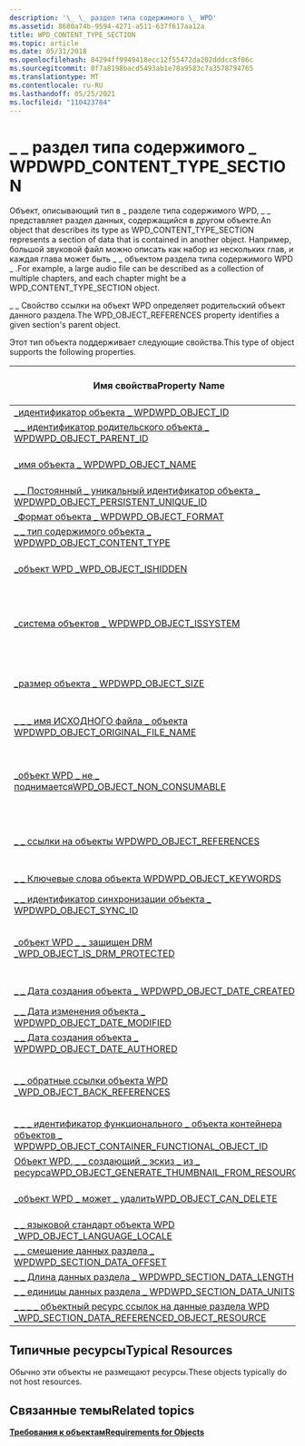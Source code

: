 ```yaml
---
description: '\_ \_ раздел типа содержимого \_ WPD'
ms.assetid: 8680a74b-9594-4271-a511-637f617aa12a
title: WPD_CONTENT_TYPE_SECTION
ms.topic: article
ms.date: 05/31/2018
ms.openlocfilehash: 84294ff9949418ecc12f55472da202dddcc8f06c
ms.sourcegitcommit: 0f7a8198bacd5493ab1e78a9583c7a3578794765
ms.translationtype: MT
ms.contentlocale: ru-RU
ms.lasthandoff: 05/25/2021
ms.locfileid: "110423784"
---
```

# <a name="wpd_content_type_section"></a><span data-ttu-id="9f139-103">\_ \_ раздел типа содержимого \_ WPD</span><span class="sxs-lookup"><span data-stu-id="9f139-103">WPD\_CONTENT\_TYPE\_SECTION</span></span>

<span data-ttu-id="9f139-104">Объект, описывающий тип в \_ разделе типа содержимого WPD, \_ \_ представляет раздел данных, содержащийся в другом объекте.</span><span class="sxs-lookup"><span data-stu-id="9f139-104">An object that describes its type as WPD\_CONTENT\_TYPE\_SECTION represents a section of data that is contained in another object.</span></span> <span data-ttu-id="9f139-105">Например, большой звуковой файл можно описать как набор из нескольких глав, и каждая глава может быть \_ \_ объектом раздела типа содержимого WPD \_ .</span><span class="sxs-lookup"><span data-stu-id="9f139-105">For example, a large audio file can be described as a collection of multiple chapters, and each chapter might be a WPD\_CONTENT\_TYPE\_SECTION object.</span></span>

<span data-ttu-id="9f139-106">\_ \_ Свойство ссылки на объект WPD определяет родительский объект данного раздела.</span><span class="sxs-lookup"><span data-stu-id="9f139-106">The WPD\_OBJECT\_REFERENCES property identifies a given section's parent object.</span></span>

<span data-ttu-id="9f139-107">Этот тип объекта поддерживает следующие свойства.</span><span class="sxs-lookup"><span data-stu-id="9f139-107">This type of object supports the following properties.</span></span>



| <span data-ttu-id="9f139-108">Имя свойства</span><span class="sxs-lookup"><span data-stu-id="9f139-108">Property Name</span></span>       | <span data-ttu-id="9f139-109">Обязательный или необязательный</span><span class="sxs-lookup"><span data-stu-id="9f139-109">Required or Optional</span></span>             |
|----------------------------------------------------------------------------------------------------------------------------------|-----------------------------------------------------------------------|
| [<span data-ttu-id="9f139-110">\_идентификатор объекта \_ WPD</span><span class="sxs-lookup"><span data-stu-id="9f139-110">WPD\_OBJECT\_ID</span></span>](object-properties.md)                                                                           | <span data-ttu-id="9f139-111">Обязательный.</span><span class="sxs-lookup"><span data-stu-id="9f139-111">Required.</span></span>                                                             |
| [<span data-ttu-id="9f139-112">\_ \_ идентификатор родительского объекта \_ WPD</span><span class="sxs-lookup"><span data-stu-id="9f139-112">WPD\_OBJECT\_PARENT\_ID</span></span>](object-properties.md)                                                            | <span data-ttu-id="9f139-113">Обязательный.</span><span class="sxs-lookup"><span data-stu-id="9f139-113">Required.</span></span>                                                             |
| [<span data-ttu-id="9f139-114">\_имя объекта \_ WPD</span><span class="sxs-lookup"><span data-stu-id="9f139-114">WPD\_OBJECT\_NAME</span></span>](object-properties.md)                                                                       | <span data-ttu-id="9f139-115">Требуется, если объект представляет файл.</span><span class="sxs-lookup"><span data-stu-id="9f139-115">Required if the object represents a file.</span></span>                             |
| [<span data-ttu-id="9f139-116">\_ \_ Постоянный \_ уникальный идентификатор объекта \_ WPD</span><span class="sxs-lookup"><span data-stu-id="9f139-116">WPD\_OBJECT\_PERSISTENT\_UNIQUE\_ID</span></span>](object-properties.md)                                     | <span data-ttu-id="9f139-117">Обязательный.</span><span class="sxs-lookup"><span data-stu-id="9f139-117">Required.</span></span>                                                             |
| [<span data-ttu-id="9f139-118">\_Формат объекта \_ WPD</span><span class="sxs-lookup"><span data-stu-id="9f139-118">WPD\_OBJECT\_FORMAT</span></span>](object-properties.md)                                                                   | <span data-ttu-id="9f139-119">Обязательный.</span><span class="sxs-lookup"><span data-stu-id="9f139-119">Required.</span></span>                                                             |
| [<span data-ttu-id="9f139-120">\_ \_ тип содержимого объекта \_ WPD</span><span class="sxs-lookup"><span data-stu-id="9f139-120">WPD\_OBJECT\_CONTENT\_TYPE</span></span>](object-properties.md)                                                      | <span data-ttu-id="9f139-121">Обязательный.</span><span class="sxs-lookup"><span data-stu-id="9f139-121">Required.</span></span>                                                             |
| [<span data-ttu-id="9f139-122">\_объект WPD \_</span><span class="sxs-lookup"><span data-stu-id="9f139-122">WPD\_OBJECT\_ISHIDDEN</span></span>](object-properties.md)                                                               | <span data-ttu-id="9f139-123">Требуется, если объект скрыт.</span><span class="sxs-lookup"><span data-stu-id="9f139-123">Required if the object is hidden.</span></span>                                     |
| [<span data-ttu-id="9f139-124">\_система объектов \_ WPD</span><span class="sxs-lookup"><span data-stu-id="9f139-124">WPD\_OBJECT\_ISSYSTEM</span></span>](object-properties.md)                                                               | <span data-ttu-id="9f139-125">Требуется, если объект является системным объектом (представляет системный файл).</span><span class="sxs-lookup"><span data-stu-id="9f139-125">Required if the object is a system object (represents a system file).</span></span> |
| [<span data-ttu-id="9f139-126">\_размер объекта \_ WPD</span><span class="sxs-lookup"><span data-stu-id="9f139-126">WPD\_OBJECT\_SIZE</span></span>](object-properties.md)                                                                       | <span data-ttu-id="9f139-127">Требуется, если у объекта есть по крайней мере один ресурс.</span><span class="sxs-lookup"><span data-stu-id="9f139-127">Required if the object has at least one resource.</span></span>                     |
| [<span data-ttu-id="9f139-128">\_ \_ \_ имя ИСХОДНОГО файла \_ объекта WPD</span><span class="sxs-lookup"><span data-stu-id="9f139-128">WPD\_OBJECT\_ORIGINAL\_FILE\_NAME</span></span>](object-properties.md)                                         | <span data-ttu-id="9f139-129">Требуется, если объект представляет файл.</span><span class="sxs-lookup"><span data-stu-id="9f139-129">Required if the object represents a file.</span></span>                             |
| [<span data-ttu-id="9f139-130">\_объект WPD \_ не \_ поднимается</span><span class="sxs-lookup"><span data-stu-id="9f139-130">WPD\_OBJECT\_NON\_CONSUMABLE</span></span>](object-properties.md)                                                  | <span data-ttu-id="9f139-131">Рекомендуется, если объект не предназначен для использования устройством.</span><span class="sxs-lookup"><span data-stu-id="9f139-131">Recommended if the object is not meant for consumption by the device.</span></span> |
| [<span data-ttu-id="9f139-132">\_ \_ ссылки на объекты WPD</span><span class="sxs-lookup"><span data-stu-id="9f139-132">WPD\_OBJECT\_REFERENCES</span></span>](object-properties.md)                                                           | <span data-ttu-id="9f139-133">Требуется, если объект содержит ссылки на другие объекты.</span><span class="sxs-lookup"><span data-stu-id="9f139-133">Required if the object has references to other objects.</span></span>               |
| [<span data-ttu-id="9f139-134">\_ \_ Ключевые слова объекта WPD</span><span class="sxs-lookup"><span data-stu-id="9f139-134">WPD\_OBJECT\_KEYWORDS</span></span>](object-properties.md)                                                               | <span data-ttu-id="9f139-135">Необязательный элемент.</span><span class="sxs-lookup"><span data-stu-id="9f139-135">Optional.</span></span>                                                             |
| [<span data-ttu-id="9f139-136">\_ \_ идентификатор синхронизации объекта \_ WPD</span><span class="sxs-lookup"><span data-stu-id="9f139-136">WPD\_OBJECT\_SYNC\_ID</span></span>](object-properties.md)                                                                | <span data-ttu-id="9f139-137">Необязательный элемент.</span><span class="sxs-lookup"><span data-stu-id="9f139-137">Optional.</span></span>                                                             |
| [<span data-ttu-id="9f139-138">\_объект WPD \_ \_ защищен DRM \_</span><span class="sxs-lookup"><span data-stu-id="9f139-138">WPD\_OBJECT\_IS\_DRM\_PROTECTED</span></span>](object-properties.md)                                             | <span data-ttu-id="9f139-139">Требуется, если объект защищен с помощью технологии DRM.</span><span class="sxs-lookup"><span data-stu-id="9f139-139">Required if the object is protected by DRM technology.</span></span>                |
| [<span data-ttu-id="9f139-140">\_ \_ Дата создания объекта \_ WPD</span><span class="sxs-lookup"><span data-stu-id="9f139-140">WPD\_OBJECT\_DATE\_CREATED</span></span>](object-properties.md)                                                      | <span data-ttu-id="9f139-141">Необязательный элемент.</span><span class="sxs-lookup"><span data-stu-id="9f139-141">Optional.</span></span>                                                             |
| [<span data-ttu-id="9f139-142">\_ \_ Дата изменения объекта \_ WPD</span><span class="sxs-lookup"><span data-stu-id="9f139-142">WPD\_OBJECT\_DATE\_MODIFIED</span></span>](object-properties.md)                                                    | <span data-ttu-id="9f139-143">(рекомендуется).</span><span class="sxs-lookup"><span data-stu-id="9f139-143">Recommended.</span></span>                                                          |
| [<span data-ttu-id="9f139-144">\_ \_ Дата создания объекта \_ WPD</span><span class="sxs-lookup"><span data-stu-id="9f139-144">WPD\_OBJECT\_DATE\_AUTHORED</span></span>](object-properties.md)                                                    | <span data-ttu-id="9f139-145">Необязательный элемент.</span><span class="sxs-lookup"><span data-stu-id="9f139-145">Optional.</span></span>                                                             |
| [<span data-ttu-id="9f139-146">\_ \_ обратные ссылки объекта WPD \_</span><span class="sxs-lookup"><span data-stu-id="9f139-146">WPD\_OBJECT\_BACK\_REFERENCES</span></span>](object-properties.md)                                                | <span data-ttu-id="9f139-147">Рекомендуется, если объект содержит ссылки на другие объекты.</span><span class="sxs-lookup"><span data-stu-id="9f139-147">Recommended if the object has references to other objects.</span></span>            |
| [<span data-ttu-id="9f139-148">\_ \_ \_ идентификатор функционального \_ объекта контейнера объектов \_ WPD</span><span class="sxs-lookup"><span data-stu-id="9f139-148">WPD\_OBJECT\_CONTAINER\_FUNCTIONAL\_OBJECT\_ID</span></span>](object-properties.md)                | <span data-ttu-id="9f139-149">Необязательный элемент.</span><span class="sxs-lookup"><span data-stu-id="9f139-149">Optional.</span></span>                                                             |
| [<span data-ttu-id="9f139-150">Объект WPD, \_ \_ создающий \_ эскиз \_ из \_ ресурса</span><span class="sxs-lookup"><span data-stu-id="9f139-150">WPD\_OBJECT\_GENERATE\_THUMBNAIL\_FROM\_RESOURCE</span></span>](object-properties.md)            | <span data-ttu-id="9f139-151">Необязательный элемент.</span><span class="sxs-lookup"><span data-stu-id="9f139-151">Optional.</span></span>                                                             |
| [<span data-ttu-id="9f139-152">\_объект WPD \_ может \_ удалить</span><span class="sxs-lookup"><span data-stu-id="9f139-152">WPD\_OBJECT\_CAN\_DELETE</span></span>](object-properties.md)                                                          | <span data-ttu-id="9f139-153">Требуется, если объект не может быть удален.</span><span class="sxs-lookup"><span data-stu-id="9f139-153">Required if the object cannot be deleted.</span></span>                             |
| [<span data-ttu-id="9f139-154">\_ \_ языковой стандарт объекта WPD \_</span><span class="sxs-lookup"><span data-stu-id="9f139-154">WPD\_OBJECT\_LANGUAGE\_LOCALE</span></span>](object-properties.md)                                                                           | <span data-ttu-id="9f139-155">Необязательный элемент.</span><span class="sxs-lookup"><span data-stu-id="9f139-155">Optional.</span></span>                                                             |
| [<span data-ttu-id="9f139-156">\_ \_ смещение данных раздела \_ WPD</span><span class="sxs-lookup"><span data-stu-id="9f139-156">WPD\_SECTION\_DATA\_OFFSET</span></span>](section-attribute-properties.md)                                           | <span data-ttu-id="9f139-157">Обязательный.</span><span class="sxs-lookup"><span data-stu-id="9f139-157">Required.</span></span>                                                             |
| [<span data-ttu-id="9f139-158">\_ \_ Длина данных раздела \_ WPD</span><span class="sxs-lookup"><span data-stu-id="9f139-158">WPD\_SECTION\_DATA\_LENGTH</span></span>](section-attribute-properties.md)                                           | <span data-ttu-id="9f139-159">Обязательный.</span><span class="sxs-lookup"><span data-stu-id="9f139-159">Required.</span></span>                                                             |
| [<span data-ttu-id="9f139-160">\_ \_ единицы данных раздела \_ WPD</span><span class="sxs-lookup"><span data-stu-id="9f139-160">WPD\_SECTION\_DATA\_UNITS</span></span>](section-attribute-properties.md)                                             | <span data-ttu-id="9f139-161">(рекомендуется).</span><span class="sxs-lookup"><span data-stu-id="9f139-161">Recommended.</span></span>                                                          |
| [<span data-ttu-id="9f139-162">\_ \_ \_ \_ объектный ресурс ссылок на данные раздела WPD \_</span><span class="sxs-lookup"><span data-stu-id="9f139-162">WPD\_SECTION\_DATA\_REFERENCED\_OBJECT\_RESOURCE</span></span>](section-attribute-properties.md) | <span data-ttu-id="9f139-163">(рекомендуется).</span><span class="sxs-lookup"><span data-stu-id="9f139-163">Recommended.</span></span>                                                          |



 

## <a name="typical-resources"></a><span data-ttu-id="9f139-164">Типичные ресурсы</span><span class="sxs-lookup"><span data-stu-id="9f139-164">Typical Resources</span></span>

<span data-ttu-id="9f139-165">Обычно эти объекты не размещают ресурсы.</span><span class="sxs-lookup"><span data-stu-id="9f139-165">These objects typically do not host resources.</span></span>

## <a name="related-topics"></a><span data-ttu-id="9f139-166">Связанные темы</span><span class="sxs-lookup"><span data-stu-id="9f139-166">Related topics</span></span>

<dl> <dt>

[<span data-ttu-id="9f139-167">**Требования к объектам**</span><span class="sxs-lookup"><span data-stu-id="9f139-167">**Requirements for Objects**</span></span>](requirements-for-objects.md)
</dt> </dl>

 

 




